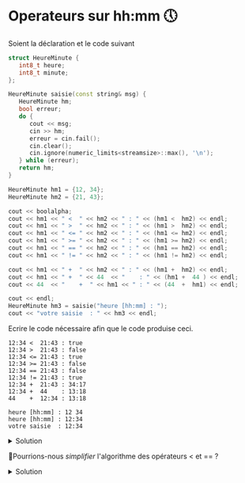 # Operateurs sur hh:mm 🕔

Soient la déclaration et le code suivant

~~~cpp
struct HeureMinute {
   int8_t heure;
   int8_t minute;
};

HeureMinute saisie(const string& msg) {
   HeureMinute hm;
   bool erreur;
   do {
      cout << msg;
      cin >> hm;
      erreur = cin.fail();
      cin.clear();
      cin.ignore(numeric_limits<streamsize>::max(), '\n');
   } while (erreur);
   return hm;
}

HeureMinute hm1 = {12, 34};
HeureMinute hm2 = {21, 43};

cout << boolalpha;
cout << hm1 << " <  " << hm2 << " : " << (hm1 <  hm2) << endl;
cout << hm1 << " >  " << hm2 << " : " << (hm1 >  hm2) << endl;
cout << hm1 << " <= " << hm2 << " : " << (hm1 <= hm2) << endl;
cout << hm1 << " >= " << hm2 << " : " << (hm1 >= hm2) << endl;
cout << hm1 << " == " << hm2 << " : " << (hm1 == hm2) << endl;
cout << hm1 << " != " << hm2 << " : " << (hm1 != hm2) << endl;

cout << hm1 << " +  " << hm2 << " : " << (hm1 +  hm2) << endl;
cout << hm1 << " +  " << 44  << "    : " << (hm1 +  44 ) << endl;
cout << 44  << "    +  " << hm1 << " : " << (44  +  hm1) << endl;

cout << endl;
HeureMinute hm3 = saisie("heure [hh:mm] : ");
cout << "votre saisie  : " << hm3 << endl;
~~~

Ecrire le code nécessaire afin que le code produise ceci.

~~~
12:34 <  21:43 : true
12:34 >  21:43 : false
12:34 <= 21:43 : true
12:34 >= 21:43 : false
12:34 == 21:43 : false
12:34 != 21:43 : true
12:34 +  21:43 : 34:17
12:34 +  44    : 13:18
44    +  12:34 : 13:18

heure [hh:mm] : 12 34
heure [hh:mm] : 12:34
votre saisie  : 12:34

~~~

<details>
<summary>Solution</summary>

~~~cpp
bool operator< (const HeureMinute& lhs, const HeureMinute& rhs) {
   if (lhs.heure != rhs.heure)
      return lhs.heure < rhs.heure;
   return lhs.minute < rhs.minute;
}

bool operator> (const HeureMinute& lhs, const HeureMinute& rhs) {
   return rhs < lhs;
}

bool operator<=(const HeureMinute& lhs, const HeureMinute& rhs) {
   return !(rhs < lhs);
}

bool operator>=(const HeureMinute& lhs, const HeureMinute& rhs) {
   return !(lhs < rhs);
}

bool operator==(const HeureMinute& lhs, const HeureMinute& rhs) {
   return lhs.heure   == rhs.heure
      and lhs.minute  == rhs.minute;
}

bool operator!=(const HeureMinute& lhs, const HeureMinute& rhs) {
   return !(lhs == rhs);
}

HeureMinute operator+ (const HeureMinute& lhs, const HeureMinute& rhs) {
   return { int8_t(lhs.heure + rhs.heure + (lhs.minute + rhs.minute) / 60),
            int8_t((lhs.minute + rhs.minute) % 60)};
}

HeureMinute operator+ (const HeureMinute& lhs, int8_t minute) {
   return { int8_t(lhs.heure + (lhs.minute + minute) / 60),
            int8_t((lhs.minute + minute) % 60)};
}

HeureMinute operator+ (int8_t minute, const HeureMinute& rhs) {
   return rhs + minute;
}

ostream& operator<< (ostream& os, const HeureMinute& h) {
   return os << (int)h.heure << ":" << (int)h.minute;
}

istream& operator>> (istream& is, HeureMinute& h) {
   int  valeur; // sinon lecture d'un char avec int8_t
   is >> valeur;
   h.heure = valeur;

   char c;
   is >> c;
   if (c != ':') {
      is.setstate(ios::failbit);
   }

   is >> valeur;
   h.minute = valeur;

   if (h.minute >= 60) {
      is.setstate(ios::failbit);
   }

   return is;
}
~~~

------------------------------------------------------------

</details>

🤔Pourrions-nous *simplifier* l'algorithme des opérateurs < et == ?

<details>
<summary>Solution</summary>

En profitant de la comparaison lexicographique des structures comme 
*vector*, *array*, *pair*, etc ... 👍

Choisir toutefois la structure la plus économe en mémoire (compléxité spatiale).

~~~cpp
bool operator< (const HeureMinute& lhs, const HeureMinute& rhs) {
   return pair{lhs.heure, lhs.minute} < pair{rhs.heure, rhs.minute};
}

bool operator==(const HeureMinute& lhs, const HeureMinute& rhs) {
   return pair{lhs.heure, lhs.minute} == pair{rhs.heure, rhs.minute};
}
~~~

</details>

